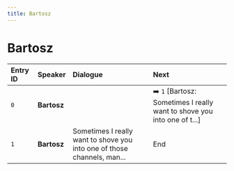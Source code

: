 ```yaml
---
title: Bartosz
---
```


# Bartosz


| Entry ID | Speaker | Dialogue | Next |
| :------- | :------ | :------- | :------------ |
| `0` | **Bartosz** |  | ➡️ `1` \[Bartosz: Sometimes I really want to shove you into one of t\.\.\.\] |
| `1` | **Bartosz** | Sometimes I really want to shove you into one of those channels, man\.\.\. | End |
